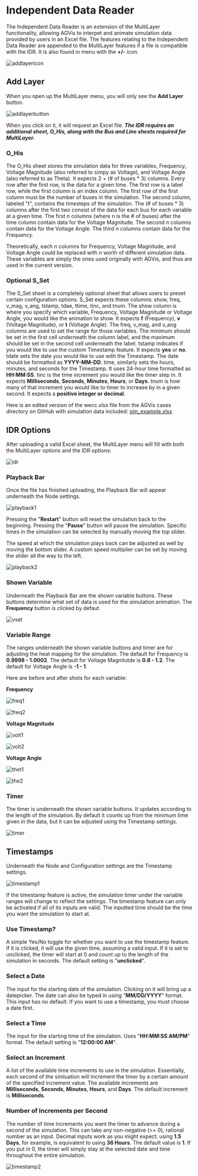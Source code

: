 # Independent Data Reader

The Independent Data Reader is an extension of the MultiLayer functionality, allowing AGVis to interpet and animate simulation data provided by users in an Excel file. The features relating to the Independent Data Reader are appended to the MultiLayer features if a file is compatible with the IDR. It is also found in menu with the **+/-** icon.

![addlayericon](https://user-images.githubusercontent.com/59810286/220143360-257ab116-5ff9-4582-ac38-2f8ecd3c255e.png)

## Add Layer

When you open up the MultiLayer menu, you will only see the **Add Layer** button.

![addlayerbutton](https://user-images.githubusercontent.com/59810286/220143425-93d58747-bcf7-496c-b32e-1cb4f2acb933.png)

When you click on it, it will request an Excel file. ***The IDR requires an additional sheet, O_His, along with the Bus and Line sheets required for MultiLayer.*** 

### O_His

The O_His sheet stores the simulation data for three variables, Frequency, Voltage Magnitude (also referred to simpy as Voltage), and Voltage Angle (also referred to as Theta). It expects 2 + (# of buses * 3) columns. Every row after the first row, is the data for a given time. The first row is a label row, while the first column is an index column. The first row of the first column must be the number of buses in the simulation. The second column, labeled "t", contains the timesteps of the simulation. The (# of buses * 3) columns after the first two consist of the data for each bus for each variable at a given time. The first *n* columns (where n is the # of buses) after the time column contain data for the Voltage Magnitude. The second *n* columns contain data for the Voltage Angle. The third *n* columns contain data for the Frequency. 

Theoretically, each *n* columns for Frequency, Voltage Magnitude, and Voltage Angle could be replaced with *n* worth of different simulation data. These variables are simply the ones used originally with AGVis, and thus are used in the current version.

### Optional S_Set

The S_Set sheet is a completely optional sheet that allows users to preset certain configuration options. S_Set expects these columns: show, freq, v_mag, v_ang, tstamp, tdae, ttime, tinc, and tnum. The show column is where you specify which variable, Frequency, Voltage Magnitude or Voltage Angle, you would like the animation to show. It expects **f** (Frequency), **v** (Voltage Magnitude), or **t** (Voltage Angle). The freq, v_mag, and v_ang columns are used to set the range for those variables. The minimum should be set in the first cell underneath the column label, and the maximum should be set in the second cell underneath the label. tstamp indicates if you would like to use the custom Timestamp feature. It expects **yes** or **no**. tdate sets the date you would like to use with the Timestamp. The date should be formatted as **YYYY-MM-DD**. time, similarly sets the hours, minutes, and seconds for the Timestamp. It uses 24-hour time formatted as **HH:MM:SS**. tinc is the time increment you would like the timer step in. It expects **Milliseconds**, **Seconds**, **Minutes**, **Hours**, or **Days**. tnum is how many of that increment you would like to timer to increase by in a given second. It expects a **positive integer or decimal**.
 
Here is an edited version of the wecc.xlsx file from the AGVis cases directory on GitHub with simulation data included: [sim_example.xlsx](https://github.com/CURENT/agvis/files/10785612/sim_example.xlsx)



## IDR Options

After uploading a valid Excel sheet, the MultiLayer menu will fill with both the MultiLayer options and the IDR options:

![idr](https://user-images.githubusercontent.com/59810286/220143884-2d9b7b10-86c9-42b2-b5af-092272a6477d.png)

### Playback Bar

Once the file has finished uploading, the Playback Bar will appear underneath the Node settings.

![playback1](https://user-images.githubusercontent.com/59810286/220143948-ea92fb17-4c04-4049-bba5-c817cecc9615.png)

Pressing the "**Restart**" button will reset the simulation back to the beginning. Pressing the "**Pause**" button will pause the simulation. Specific times in the simulation can be selected by manually moving the top slider.

The speed at which the simulation plays back can be adjusted as well by moving the bottom slider. A custom speed multiplier can be set by moving the slider all the way to the left.

![playback2](https://user-images.githubusercontent.com/59810286/220143984-9d644619-530c-4be4-8885-f30095191437.png)

### Shown Variable

Underneath the Playback Bar are the shown variable buttons. These buttons determine what set of data is used for the simulation animation. The **Frequency** button is clicked by defaut.

![vset](https://user-images.githubusercontent.com/59810286/220144051-2f5ec712-3284-454c-a28c-92ffe52b6ce9.png)

### Variable Range

The ranges underneath the shown variable buttons and timer are for adjusting the heat mapping for the simulation. The default for Frequency is **0.9998 - 1.0002**. The default for Voltage Magnitutde is **0.8 - 1.2**. The default for Voltage Angle is **-1 - 1**.

Here are before and after shots for each variable:

**Frequency**

![freq1](https://user-images.githubusercontent.com/59810286/220144107-59c90394-2a54-45ab-9494-126b8f3fd3fb.PNG)

![freq2](https://user-images.githubusercontent.com/59810286/220144129-f9460590-5ee6-4d8a-9678-241817219b6e.PNG)

**Voltage Magnitude**

![volt1](https://user-images.githubusercontent.com/59810286/220144169-59c76235-42a1-40b0-b9f3-42d14fd6c637.PNG)

![volt2](https://user-images.githubusercontent.com/59810286/220144203-84f449bb-542c-4075-bec6-35ea0083424f.PNG)

**Voltage Angle**

![thet1](https://user-images.githubusercontent.com/59810286/220144234-09ec6d84-d37d-430c-ba16-5815b7d9ce7d.PNG)

![the2](https://user-images.githubusercontent.com/59810286/220144261-2ed48733-7e22-4dbc-b6b7-05caf77e2351.PNG)

### Timer

The timer is underneath the shown variable buttons. It updates according to the length of the simulation. By default it counts up from the minimum time given in the data, but it can be adjusted using the Timestamp settings.

![timer](https://user-images.githubusercontent.com/59810286/220144310-7f936d4e-82db-40b9-b884-986d32e66341.png)

## Timestamps

Underneath the Node and Configuration settings are the Timestamp settings.

![timestamp1](https://user-images.githubusercontent.com/59810286/220144348-6d868bee-9092-4ac6-bf34-185dcc4fe3ca.png)

If the timestamp feature is active, the simulation timer under the variable ranges will change to reflect the settings. The timestamp feature can only be activated if all of its inputs are valid. The inputted time should be the time you want the simulation to start at.

### Use Timestamp?

A simple Yes/No toggle for whether you want to use the timestamp feature. If it is clicked, it will use the given time, assuming a valid input. If it is set to unclicked, the timer will start at 0 and count up to the length of the simulation in seconds. The default setting is "**unclicked**".

### Select a Date

The input for the starting date of the simulation. Clicking on it will bring up a datepicker. The date can also be typed in using "**MM/DD/YYYY**" format. This input has no default. If you want to use a timestamp, you must choose a date first.

### Select a Time

The input for the starting time of the simulation. Uses "**HH:MM:SS AM/PM**" format. The default setting is "**12:00:00 AM**".

### Select an Increment

A list of the available time increments to use in the simulation. Essentially, each second of the simluation will increment the timer by a certain amount of the specified increment value. The available increments are **Milliseconds**, **Seconds**, **Minutes**, **Hours**, and **Days**. The default increment is **Milliseconds**.

### Number of **Increments** per Second

The number of time increments you want the timer to advance during a second of the simulation. This can take any non-negative (>= 0), rational number as an input. Decimal inputs work as you might expect: using **1.5 Days**, for example, is equivalent to using **36 Hours**. The default value is **1**. If you put in 0, the timer will simply stay at the selected date and time throughout the entire simulation.

![timestamp2](https://user-images.githubusercontent.com/59810286/220144385-2baead4c-a471-4bd2-89b8-d16f68ab2b9b.PNG)

